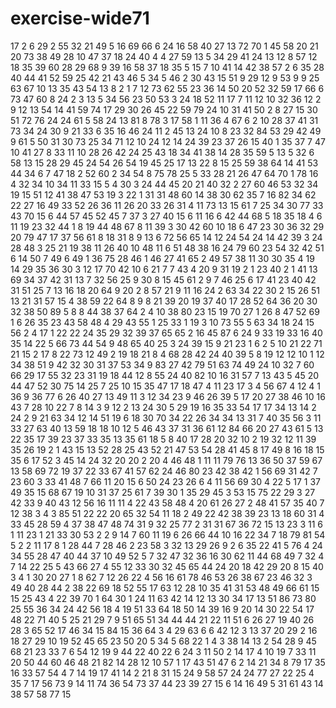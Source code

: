 # exercise-wide71
17
2
6
29
2
55
32
21
49
5
16
69
66
6
24
16
58
40
27
13
72
70
1
45
58
20
21
20
73
38
49
28
10
47
37
18
24
40
4
4
27
59
13
5
34
29
41
24
13
12
8
57
12
18
35
39
60
28
29
68
9
39
16
58
37
18
35
5
15
7
10
41
14
42
38
57
2
6
35
28
40
44
41
52
59
25
42
21
43
46
5
34
5
46
2
30
43
15
51
9
29
12
9
53
9
9
25
63
67
10
13
35
43
54
13
8
2
1
7
12
73
62
55
23
36
14
50
20
52
32
59
17
66
6
73
47
60
8
24
2
3
13
5
34
56
23
50
53
3
24
18
52
11
17
7
11
12
10
32
36
12
2
9
12
13
54
14
41
59
74
17
29
30
26
45
22
59
79
24
10
31
41
50
2
8
27
15
30
51
72
76
24
24
61
5
58
24
13
81
8
78
3
17
58
1
11
36
4
67
6
2
10
28
37
41
31
73
34
24
30
9
21
33
6
35
16
46
24
11
2
45
13
24
10
8
23
32
84
53
29
42
49
9
61
5
50
31
30
73
25
34
71
12
10
24
12
14
24
39
23
37
26
15
40
1
35
37
7
47
10
41
27
8
33
11
10
28
26
42
24
25
43
18
34
41
38
14
28
35
59
5
13
5
32
6
58
13
15
28
29
45
24
54
26
54
19
45
25
17
13
22
8
15
25
59
38
64
14
41
53
44
34
6
7
47
18
2
52
60
2
34
54
8
75
78
25
5
33
28
21
26
47
64
70
1
78
16
4
32
34
10
34
11
33
15
5
4
30
3
24
44
45
20
21
40
32
2
27
60
46
53
32
34
19
15
51
12
41
38
47
53
19
3
22
1
31
31
48
60
14
38
30
62
35
7
16
82
34
62
22
27
16
49
33
52
26
36
11
26
20
33
26
31
4
11
73
13
15
61
7
25
34
30
77
33
43
70
15
6
44
57
45
52
45
7
37
3
27
40
15
6
11
16
6
42
44
68
5
18
35
18
4
6
11
19
23
32
44
1
8
19
44
48
67
8
11
39
3
30
42
60
10
18
6
47
23
30
36
32
29
20
79
47
17
37
56
61
8
18
31
8
9
13
6
72
56
65
14
12
24
54
24
14
42
39
3
24
28
48
3
25
21
19
38
11
26
40
10
48
11
6
51
48
38
16
24
79
60
23
54
32
42
51
6
14
50
7
49
6
49
1
36
75
28
46
1
46
27
41
65
2
49
57
38
11
30
30
35
4
19
14
29
35
36
30
3
12
17
70
42
10
6
21
7
7
43
4
20
9
31
19
2
1
23
40
2
1
41
13
69
34
37
42
31
13
7
32
56
25
9
30
8
15
45
61
2
9
7
46
25
6
17
41
23
40
42
31
51
25
7
13
16
18
20
64
9
20
2
8
57
21
9
11
16
24
2
63
34
22
30
2
15
26
51
13
21
31
57
15
4
38
59
22
64
8
9
8
21
39
20
19
37
40
17
28
52
64
36
20
30
32
38
50
89
5
8
8
44
38
37
64
2
4
10
38
80
23
15
19
70
27
1
26
8
47
52
69
1
6
26
35
23
43
58
48
4
29
43
55
1
25
33
1
19
3
10
73
55
5
63
34
18
24
15
56
2
4
17
1
22
22
24
35
29
32
39
37
65
65
2
16
45
87
6
24
9
33
19
33
16
40
35
14
22
5
66
73
44
54
9
48
65
40
25
3
24
39
15
9
21
23
1
6
2
5
10
21
22
71
21
15
2
17
8
22
73
12
49
2
19
18
21
8
4
68
28
42
24
40
39
5
8
19
12
12
10
1
12
34
38
51
9
42
32
30
31
37
53
34
9
83
27
42
79
51
63
74
49
24
10
32
7
60
66
29
17
55
32
23
31
19
18
44
12
8
55
24
40
82
10
16
31
57
7
13
43
5
45
20
44
47
52
30
75
14
25
7
25
10
15
35
47
17
18
47
4
11
23
17
3
4
56
67
4
12
4
1
36
9
36
77
6
26
40
27
13
49
11
3
12
34
23
9
46
26
39
5
17
20
27
38
46
10
16
43
7
28
10
22
7
8
14
3
9
12
2
13
24
30
5
29
19
16
35
33
54
17
17
34
13
14
2
24
2
9
21
63
34
12
14
51
19
6
18
30
70
34
22
26
34
34
13
31
7
40
35
56
3
11
33
27
63
40
13
59
18
18
10
12
5
46
43
37
31
36
61
12
84
66
20
27
43
61
5
13
22
35
17
39
23
37
33
35
13
35
61
18
5
8
40
17
28
20
32
10
2
19
32
12
11
39
35
26
19
2
1
43
15
13
52
28
25
43
52
21
47
53
54
28
41
45
8
17
49
8
16
18
15
35
6
17
52
3
45
14
24
32
20
20
2
20
4
46
48
1
11
11
79
76
13
36
50
37
59
67
13
58
69
72
19
37
22
33
67
41
57
62
24
46
80
23
42
38
42
1
56
69
31
42
7
23
60
3
33
41
48
7
66
11
20
15
6
50
24
23
26
6
4
11
56
69
30
4
22
5
17
1
37
49
35
15
68
67
19
10
31
37
25
61
7
39
30
1
35
29
45
3
53
15
75
22
29
3
27
42
33
9
40
43
12
56
16
11
11
4
22
43
58
48
4
20
61
26
27
2
48
41
57
35
40
7
12
38
3
4
3
85
51
22
22
20
65
32
54
11
18
2
49
22
42
38
39
23
13
18
60
31
4
33
45
28
59
4
37
38
47
48
74
31
9
32
25
77
2
31
31
67
36
72
15
13
23
3
11
6
1
11
23
1
21
33
30
53
2
2
9
14
7
60
11
19
6
26
66
44
10
16
22
34
7
18
79
81
54
5
2
2
11
17
8
1
28
44
7
28
46
2
23
58
3
32
13
29
26
9
2
6
35
22
41
5
76
4
24
34
55
28
47
40
44
37
10
49
52
5
7
32
47
32
36
16
30
62
11
44
68
49
7
32
4
7
14
22
25
5
43
66
27
4
55
12
33
30
32
45
65
44
24
20
18
42
29
20
8
15
40
3
4
1
30
20
27
1
8
62
7
12
26
22
4
56
16
61
78
46
53
26
38
67
23
46
32
3
49
40
28
44
2
38
22
69
18
52
55
17
63
12
28
10
35
41
31
53
48
49
66
61
15
15
25
43
4
22
39
70
1
64
30
1
24
11
63
42
14
12
13
30
34
17
13
51
86
73
80
25
55
36
34
24
42
56
18
4
19
51
33
64
18
50
14
39
16
9
20
14
30
22
54
17
48
22
71
40
5
25
21
29
7
9
51
65
51
34
44
44
21
22
11
51
6
26
27
19
40
26
28
3
65
52
17
46
34
15
84
15
36
64
3
4
29
63
6
6
42
12
3
13
37
20
29
2
16
18
27
29
10
19
52
45
65
23
50
20
5
34
5
68
22
1
4
3
38
14
13
2
54
28
9
45
68
21
23
33
7
6
54
12
19
9
44
22
40
22
6
24
3
11
50
2
14
17
4
10
19
7
33
11
20
50
44
60
46
48
21
82
14
28
12
10
57
1
17
43
51
47
6
2
14
21
34
8
79
17
35
16
33
57
54
4
7
14
19
17
41
14
2
21
8
31
15
24
9
58
57
24
24
77
27
22
25
4
35
7
17
56
73
9
14
11
74
36
54
73
37
44
23
39
27
15
6
14
16
49
5
31
61
43
14
38
57
58
77
15
